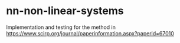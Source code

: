 # nn-non-linear-systems
Implementation and testing for the method in https://www.scirp.org/journal/paperinformation.aspx?paperid=67010
